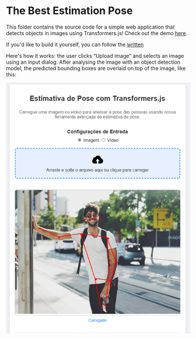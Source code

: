 # The Best Estimation Pose

This folder contains the source code for a simple web application that detects objects in images using Transformers.js! Check out the demo [here](https://huggingface.co/spaces/Scrimba/vanilla-js-object-detector).

If you'd like to build it yourself, you can follow the [written](https://huggingface.co/docs/transformers.js)

Here's how it works: the user clicks “Upload image” and selects an image using an input dialog. After analysing the image with an object detection model, the predicted bounding boxes are overlaid on top of the image, like this:

![Demo](https://github.com/issufibadji/theBestPoseWeb/blob/master/img/demo.png)
